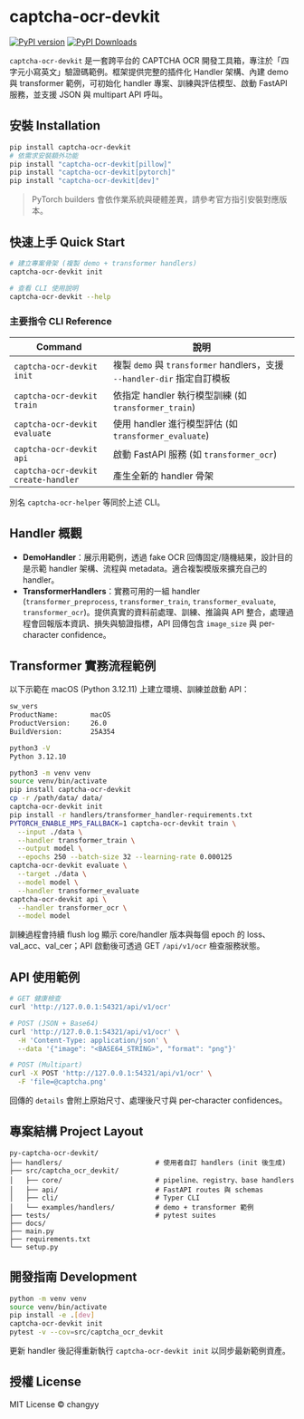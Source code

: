 # captcha-ocr-devkit

[![PyPI version](https://img.shields.io/pypi/v/captcha-ocr-devkit.svg)](https://pypi.org/project/captcha-ocr-devkit)
[![PyPI Downloads](https://static.pepy.tech/badge/captcha-ocr-devkit)](https://pepy.tech/projects/captcha-ocr-devkit)

`captcha-ocr-devkit` 是一套跨平台的 CAPTCHA OCR 開發工具箱，專注於「四字元小寫英文」驗證碼範例。框架提供完整的插件化 Handler 架構、內建 demo 與 transformer 範例，可初始化 handler 專案、訓練與評估模型、啟動 FastAPI 服務，並支援 JSON 與 multipart API 呼叫。

## 安裝 Installation

```bash
pip install captcha-ocr-devkit
# 依需求安裝額外功能
pip install "captcha-ocr-devkit[pillow]"
pip install "captcha-ocr-devkit[pytorch]"
pip install "captcha-ocr-devkit[dev]"
```
> PyTorch builders 會依作業系統與硬體差異，請參考官方指引安裝對應版本。

## 快速上手 Quick Start

```bash
# 建立專案骨架 (複製 demo + transformer handlers)
captcha-ocr-devkit init

# 查看 CLI 使用說明
captcha-ocr-devkit --help
```

### 主要指令 CLI Reference

| Command | 說明 |
| --- | --- |
| `captcha-ocr-devkit init` | 複製 `demo` 與 `transformer` handlers，支援 `--handler-dir` 指定自訂模板 |
| `captcha-ocr-devkit train` | 依指定 handler 執行模型訓練 (如 `transformer_train`) |
| `captcha-ocr-devkit evaluate` | 使用 handler 進行模型評估 (如 `transformer_evaluate`) |
| `captcha-ocr-devkit api` | 啟動 FastAPI 服務 (如 `transformer_ocr`) |
| `captcha-ocr-devkit create-handler` | 產生全新的 handler 骨架 |

別名 `captcha-ocr-helper` 等同於上述 CLI。

## Handler 概觀

- **DemoHandler**：展示用範例，透過 fake OCR 回傳固定/隨機結果，設計目的是示範 handler 架構、流程與 metadata。適合複製模版來擴充自己的 handler。
- **TransformerHandlers**：實務可用的一組 handler (`transformer_preprocess`, `transformer_train`, `transformer_evaluate`, `transformer_ocr`)。提供真實的資料前處理、訓練、推論與 API 整合，處理過程會回報版本資訊、損失與驗證指標，API 回傳包含 `image_size` 與 per-character confidence。

## Transformer 實務流程範例

以下示範在 macOS (Python 3.12.11) 上建立環境、訓練並啟動 API：

```bash
sw_vers
ProductName:		macOS
ProductVersion:		26.0
BuildVersion:		25A354

python3 -V
Python 3.12.10

python3 -m venv venv
source venv/bin/activate
pip install captcha-ocr-devkit
cp -r /path/data/ data/
captcha-ocr-devkit init
pip install -r handlers/transformer_handler-requirements.txt
PYTORCH_ENABLE_MPS_FALLBACK=1 captcha-ocr-devkit train \
  --input ./data \
  --handler transformer_train \
  --output model \
  --epochs 250 --batch-size 32 --learning-rate 0.000125
captcha-ocr-devkit evaluate \
  --target ./data \
  --model model \
  --handler transformer_evaluate
captcha-ocr-devkit api \
  --handler transformer_ocr \
  --model model
```

訓練過程會持續 flush log 顯示 core/handler 版本與每個 epoch 的 loss、val_acc、val_cer；API 啟動後可透過 GET `/api/v1/ocr` 檢查服務狀態。

## API 使用範例

```bash
# GET 健康檢查
curl 'http://127.0.0.1:54321/api/v1/ocr'

# POST (JSON + Base64)
curl 'http://127.0.0.1:54321/api/v1/ocr' \
  -H 'Content-Type: application/json' \
  --data '{"image": "<BASE64_STRING>", "format": "png"}'

# POST (Multipart)
curl -X POST 'http://127.0.0.1:54321/api/v1/ocr' \
  -F 'file=@captcha.png'
```
回傳的 `details` 會附上原始尺寸、處理後尺寸與 per-character confidences。

## 專案結構 Project Layout

```
py-captcha-ocr-devkit/
├── handlers/                       # 使用者自訂 handlers (init 後生成)
├── src/captcha_ocr_devkit/
│   ├── core/                       # pipeline、registry、base handlers
│   ├── api/                        # FastAPI routes 與 schemas
│   ├── cli/                        # Typer CLI
│   └── examples/handlers/          # demo + transformer 範例
├── tests/                          # pytest suites
├── docs/
├── main.py
├── requirements.txt
└── setup.py
```

## 開發指南 Development

```bash
python -m venv venv
source venv/bin/activate
pip install -e .[dev]
captcha-ocr-devkit init
pytest -v --cov=src/captcha_ocr_devkit
```
更新 handler 後記得重新執行 `captcha-ocr-devkit init` 以同步最新範例資產。

## 授權 License

MIT License © changyy
